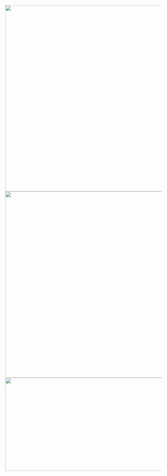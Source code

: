 <img align="center" width="850" height="600" src="https://i.ibb.co/FJ0BsWL/p-value.png">

<img align="center" width="850" height="600" src="https://i.ibb.co/tPKgxTm/p-value2.png">

<img align="center" width="850" height="300" src="https://i.ibb.co/CtWcBYM/p-value3.png">


